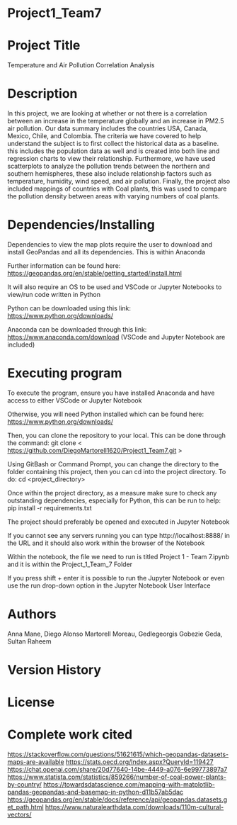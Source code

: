 # Project1_Team7

# Project Title

Temperature and Air Pollution Correlation Analysis

# Description

In this project, we are looking at whether or not there is a correlation between an increase in the temperature globally and an increase in PM2.5 air pollution. Our data summary includes the countries USA, Canada, Mexico, Chile, and Colombia. The criteria we have covered to help understand the subject is to first collect the historical data as a baseline. this includes the population data as well and is created into both line and regression charts to view their relationship. Furthermore, we have used scatterplots to analyze the pollution trends between the northern and southern hemispheres, these also include relationship factors such as temperature, humidity, wind speed, and air pollution. Finally, the project also included mappings of countries with Coal plants, this was used to compare the pollution density between areas with varying numbers of coal plants.

# Dependencies/Installing

Dependencies to view the map plots require the user to download and install GeoPandas and all its dependencies. This is within Anaconda

Further information can be found here: https://geopandas.org/en/stable/getting_started/install.html

It will also require an OS to be used and VSCode or Jupyter Notebooks to view/run code written in Python

Python can be downloaded using this link: https://www.python.org/downloads/

Anaconda can be downloaded through this link: https://www.anaconda.com/download (VSCode and Jupyter Notebook are included)

# Executing program

To execute the program, ensure you have installed Anaconda and have access to either VSCode or Jupyter Notebook

Otherwise, you will need Python installed which can be found here: https://www.python.org/downloads/

Then, you can clone the repository to your local. 
This can be done through the command: git clone < https://github.com/DiegoMartorell1620/Project1_Team7.git >

Using GitBash or Command Prompt, you can change the directory to the folder containing this project, then you can cd into the project directory. To do: cd <project_directory>

Once within the project directory, as a measure make sure to check any outstanding dependencies, especially for Python, this can be run to help: pip install -r requirements.txt

The project should preferably be opened and executed in Jupyter Notebook

If you cannot see any servers running you can type http://localhost:8888/ in the URL and it should also work within the browser of the Notebook

 Within the notebook, the file we need to run is titled Project 1 - Team 7.ipynb and it is within the Project_1_Team_7 Folder

 If you press shift + enter it is possible to run the Jupyter Notebook or even use the run drop-down option in the Jupyter Notebook User Interface

 # Authors

Anna Mane, 
Diego Alonso Martorell Moreau, 
Gedlegeorgis Gobezie Geda, 
Sultan Raheem

# Version History

# License

# Complete work cited

https://stackoverflow.com/questions/51621615/which-geopandas-datasets-maps-are-available
https://stats.oecd.org/Index.aspx?QueryId=119427
https://chat.openai.com/share/20d77640-14be-4449-a076-6e99773897a7
https://www.statista.com/statistics/859266/number-of-coal-power-plants-by-country/
https://towardsdatascience.com/mapping-with-matplotlib-pandas-geopandas-and-basemap-in-python-d11b57ab5dac
https://geopandas.org/en/stable/docs/reference/api/geopandas.datasets.get_path.html
https://www.naturalearthdata.com/downloads/110m-cultural-vectors/

